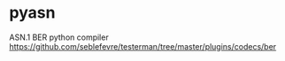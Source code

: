 # pyasn
ASN.1 BER python compiler https://github.com/seblefevre/testerman/tree/master/plugins/codecs/ber
